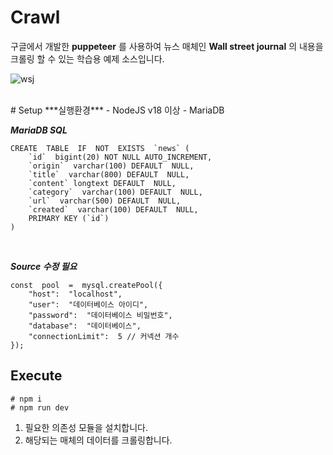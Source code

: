 # Crawl

구글에서 개발한 **puppeteer** 를 사용하여 뉴스 매체인 **Wall street journal** 의 내용을 크롤링 할 수 있는 학습용 예제 소스입니다.
<br/>

![wsj](https://github.com/miraecit/crawl-wsj-ts/assets/152238545/6df1490f-9d12-4b91-8b13-1b1a8676dfa2)

<br/>
# Setup
***실행환경***
- NodeJS v18 이상
- MariaDB
<br/>

***MariaDB SQL***

    CREATE  TABLE  IF  NOT  EXISTS  `news` (
	    `id`  bigint(20) NOT NULL AUTO_INCREMENT,
	    `origin`  varchar(100) DEFAULT  NULL,
	    `title`  varchar(800) DEFAULT  NULL,
	    `content` longtext DEFAULT  NULL,
	    `category`  varchar(100) DEFAULT  NULL,
	    `url`  varchar(500) DEFAULT  NULL,
	    `created`  varchar(100) DEFAULT  NULL,
	    PRIMARY KEY (`id`)
    )




<br/>

***Source 수정 필요***

    const  pool  =  mysql.createPool({
        "host":  "localhost",
        "user":  "데이터베이스 아이디",
        "password":  "데이터베이스 비밀번호",
        "database":  "데이터베이스",
        "connectionLimit":  5 // 커넥션 개수
    });

## Execute

    # npm i 
    # npm run dev
    
1) 필요한 의존성 모듈을 설치합니다.
2) 해당되는 매체의 데이터를 크롤링합니다.

